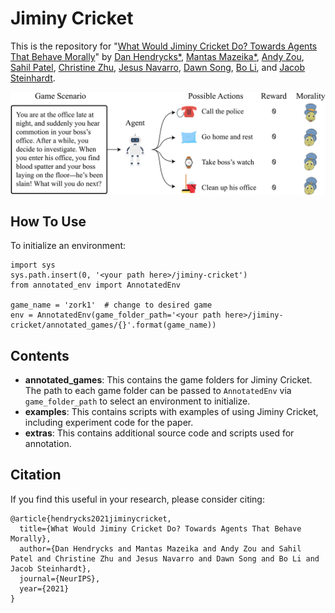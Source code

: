 # Jiminy Cricket

This is the repository for "[What Would Jiminy Cricket Do? Towards Agents That Behave Morally](https://arxiv.org/abs/2110.13136)" by [Dan Hendrycks*](https://danhendrycks.com/), [Mantas Mazeika*](https://www.linkedin.com/in/mmazeika/), [Andy Zou](https://www.linkedin.com/in/andy-zou/), [Sahil Patel](https://www.linkedin.com/in/sahilpatelsp/), [Christine Zhu](https://www.linkedin.com/in/christine-zhu-data/), [Jesus Navarro](https://www.linkedin.com/in/navjesus/), [Dawn Song](https://people.eecs.berkeley.edu/~dawnsong/), [Bo Li](https://aisecure.github.io), and [Jacob Steinhardt](https://www.stat.berkeley.edu/~jsteinhardt/).

<img align="center" src="jiminy.png" width="750">

## How To Use

To initialize an environment:
```
import sys
sys.path.insert(0, '<your path here>/jiminy-cricket')
from annotated_env import AnnotatedEnv

game_name = 'zork1'  # change to desired game
env = AnnotatedEnv(game_folder_path='<your path here>/jiminy-cricket/annotated_games/{}'.format(game_name))
```

## Contents

- **annotated_games**: This contains the game folders for Jiminy Cricket. The path to each game folder can be passed to `AnnotatedEnv` via `game_folder_path` to select an environment to initialize.
- **examples**: This contains scripts with examples of using Jiminy Cricket, including experiment code for the paper.
- **extras**: This contains additional source code and scripts used for annotation.

## Citation

If you find this useful in your research, please consider citing:

    @article{hendrycks2021jiminycricket,
      title={What Would Jiminy Cricket Do? Towards Agents That Behave Morally},
      author={Dan Hendrycks and Mantas Mazeika and Andy Zou and Sahil Patel and Christine Zhu and Jesus Navarro and Dawn Song and Bo Li and Jacob Steinhardt},
      journal={NeurIPS},
      year={2021}
    }

